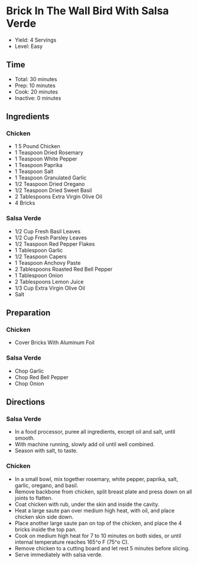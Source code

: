 # Brick In The Wall Bird With Salsa Verde

* Yield: 4 Servings
* Level: Easy

## Time

* Total: 30 minutes
* Prep: 10 minutes
* Cook: 20 minutes
* Inactive: 0 minutes

## Ingredients

### Chicken

* 1 5 Pound Chicken
* 1 Teaspoon Dried Rosemary
* 1 Teaspoon White Pepper
* 1 Teaspoon Paprika
* 1 Teaspoon Salt
* 1 Teaspoon Granulated Garlic
* 1/2 Teaspoon Dried Oregano
* 1/2 Teaspoon Dried Sweet Basil
* 2 Tablespoons Extra Virgin Olive Oil
* 4 Bricks

### Salsa Verde

* 1/2 Cup Fresh Basil Leaves
* 1/2 Cup Fresh Parsley Leaves
* 1/2 Teaspoon Red Pepper Flakes
* 1 Tablespoon Garlic
* 1/2 Teaspoon Capers
* 1 Teaspoon Anchovy Paste
* 2 Tablespoons Roasted Red Bell Pepper
* 1 Tablespoon Onion
* 2 Tablespoons Lemon Juice
* 1/3 Cup Extra Virgin Olive Oil
* Salt

## Preparation

### Chicken

* Cover Bricks With Aluminum Foil

### Salsa Verde

* Chop Garlic
* Chop Red Bell Pepper
* Chop Onion

## Directions

### Salsa Verde

* In a food processor, puree all ingredients, except oil and salt, until smooth.
* With machine running, slowly add oil until well combined.
* Season with salt, to taste.

### Chicken

* In a small bowl, mix together rosemary, white pepper, paprika, salt, garlic, oregano, and basil.
* Remove backbone from chicken, split breast plate and press down on all joints to flatten.
* Coat chicken with rub, under the skin and inside the cavity.
* Heat a large saute pan over medium high heat, with oil, and place chicken skin side down.
* Place another large saute pan on top of the chicken, and place the 4 bricks inside the top pan.
* Cook on medium high heat for 7 to 10 minutes on both sides, or until internal temperature reaches  165^o F (75^o C).
* Remove chicken to a cutting board and let rest 5 minutes before slicing.
* Serve immediately with salsa verde.
